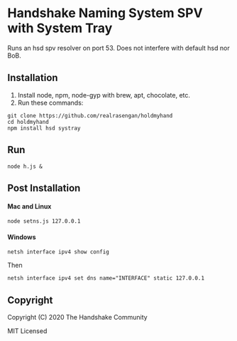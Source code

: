 # Handshake Naming System SPV with System Tray

Runs an hsd spv resolver on port 53.  Does not interfere with default hsd nor BoB.

## Installation
1. Install node, npm, node-gyp with brew, apt, chocolate, etc.
2. Run these commands:
```
git clone https://github.com/realrasengan/holdmyhand
cd holdmyhand
npm install hsd systray
```

## Run
```
node h.js &
```


## Post Installation
#### Mac and Linux
```
node setns.js 127.0.0.1
```

#### Windows
```
netsh interface ipv4 show config
```
Then
```
netsh interface ipv4 set dns name="INTERFACE" static 127.0.0.1
```

## Copyright
Copyright (C) 2020 The Handshake Community

MIT Licensed

